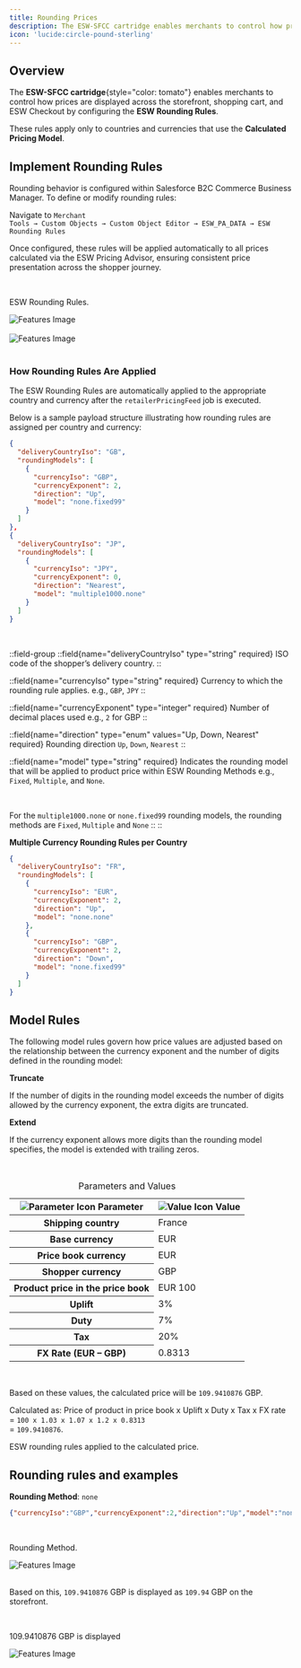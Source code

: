 ```yaml
---
title: Rounding Prices
description: The ESW-SFCC cartridge enables merchants to control how prices are displayed.
icon: 'lucide:circle-pound-sterling'
---
```


## Overview

The **ESW-SFCC cartridge**{style="color: tomato"} enables merchants to control how prices are displayed across the storefront, shopping cart, and ESW Checkout by configuring the **ESW Rounding Rules**. <br>

These rules apply only to countries and currencies that use the **Calculated Pricing Model**.

## Implement Rounding Rules

Rounding behavior is configured within Salesforce B2C Commerce Business Manager. To define or modify rounding rules: <br>

Navigate to <code class="px-1 py-0.5 rounded bg-gray-100 dark:bg-neutral-800 text-gray-800 dark:text-gray-100 text-xs font-JetBrains Mono">Merchant Tools → Custom Objects → Custom Object Editor → ESW_PA_DATA → ESW Rounding Rules </code>

Once configured, these rules will be applied automatically to all prices calculated via the ESW Pricing Advisor, ensuring consistent price presentation across the shopper journey.

<br>


<p class="text-center">ESW Rounding Rules.</p>

<div>
<img class="w-full h-auto scale-100 hover:scale-140 ease-in duration-500 rounded-xl shadow-lg" src="/Screenshot 2025-07-07 111807.png" alt="Features Image">
</div>

<br>

<div>
<img class="w-full h-auto scale-100 hover:scale-140 ease-in duration-500 rounded-xl shadow-lg" src="/Screenshot 2025-07-07 114136.png" alt="Features Image">
</div>

<br>

### How Rounding Rules Are Applied

The ESW Rounding Rules are automatically applied to the appropriate country and currency after the `retailerPricingFeed` job is executed. <br>

Below is a sample payload structure illustrating how rounding rules are assigned per country and currency:

```json [Sample Payload] height=150 collapse
{
  "deliveryCountryIso": "GB",
  "roundingModels": [
    {
      "currencyIso": "GBP",
      "currencyExponent": 2,
      "direction": "Up",
      "model": "none.fixed99"
    }
  ]
},
{
  "deliveryCountryIso": "JP",
  "roundingModels": [
    {
      "currencyIso": "JPY",
      "currencyExponent": 0,
      "direction": "Nearest",
      "model": "multiple1000.none"
    }
  ]
}
```
<br>

::field-group
  ::field{name="deliveryCountryIso" type="string" required}
  ISO code of the shopper’s delivery country.
  ::

  ::field{name="currencyIso" type="string" required}
  Currency to which the rounding rule applies.  e.g., `GBP`, `JPY`
  ::

  ::field{name="currencyExponent" type="integer" required}
  Number of decimal places used e.g., `2` for GBP
  ::

  ::field{name="direction" type="enum" values="Up, Down, Nearest" required}
  Rounding direction `Up`, `Down`, `Nearest`
  ::

  ::field{name="model" type="string" required}
  Indicates the rounding model that will be applied to product price within ESW Rounding Methods e.g., `Fixed`, `Multiple`, and `None`. 
  
  <br>

  For the `multiple1000.none` or `none.fixed99` rounding models, the rounding methods are `Fixed`, `Multiple` and `None`
  ::
::

**Multiple Currency Rounding Rules per Country**

```json [Sample Payload] height=150 collapse
{
  "deliveryCountryIso": "FR",
  "roundingModels": [
    {
      "currencyIso": "EUR",
      "currencyExponent": 2,
      "direction": "Up",
      "model": "none.none"
    },
    {
      "currencyIso": "GBP",
      "currencyExponent": 2,
      "direction": "Down",
      "model": "none.fixed99"
    }
  ]
}
```

## Model Rules

The following model rules govern how price values are adjusted based on the relationship between the currency exponent and the number of digits defined in the rounding model:

**Truncate**

If the number of digits in the rounding model exceeds the number of digits allowed by the currency exponent, the extra digits are truncated. <br>

**Extend**

If the currency exponent allows more digits than the rounding model specifies, the model is extended with trailing zeros.

<br>

<div class="overflow-x-auto bg-white dark:bg-neutral-900 p-4 rounded-xl shadow">
  <table class="min-w-full table-auto text-left text-sm text-neutral-800 dark:text-neutral-200">
    <caption class="caption-center text-base font-medium text-neutral-700 dark:text-neutral-300 mb-2">
      Parameters and Values
    </caption>
    <thead class="bg-neutral-100 dark:bg-neutral-800">
            <tr>
                <th scope="col" class="px-6 py-3">
                    <div class="flex items-center gap-2">
                        <img src="https://img.icons8.com/?size=100&id=s9OqFd6l3xr6&format=png&color=000000" alt="Parameter Icon" class="w-4 h-4" />
                        Parameter
                    </div>
                </th>
                <th scope="col" class="px-6 py-3">
                    <div class="flex items-center gap-2">
                        <img src="https://img.icons8.com/?size=100&id=1UfK8us7y48m&format=png&color=000000" alt="Value Icon" class="w-4 h-4" />
                        Value
                    </div>
                </th>
            </tr>
        </thead>
        <tbody>
            <tr class="bg-white border-b dark:bg-gray-800 dark:border-gray-700 border-gray-200">
                <th scope="row" class="px-6 py-4 font-medium text-gray-900 whitespace-nowrap dark:text-white">
                    Shipping country
                </th>
                <td class="px-6 py-4">
                    France
                </td>
            </tr>
            <tr class="bg-white border-b dark:bg-gray-800 dark:border-gray-700 border-gray-200">
                <th scope="row" class="px-6 py-4 font-medium text-gray-900 whitespace-nowrap dark:text-white">
                    Base currency
                </th>
                <td class="px-6 py-4">
                    EUR
                </td>
            </tr>
            <tr class="bg-white border-b dark:bg-gray-800 dark:border-gray-700 border-gray-200">
                <th scope="row" class="px-6 py-4 font-medium text-gray-900 whitespace-nowrap dark:text-white">
                    Price book currency
                </th>
                <td class="px-6 py-4">
                    EUR
                </td>
            </tr>
            <tr class="bg-white dark:bg-gray-800">
                <th scope="row" class="px-6 py-4 font-medium text-gray-900 whitespace-nowrap dark:text-white">
                    Shopper currency
                </th>
                <td class="px-6 py-4">
                    GBP
                </td>
            </tr>
            <tr class="bg-white border-b dark:bg-gray-800 dark:border-gray-700 border-gray-200">
                <th scope="row" class="px-6 py-4 font-medium text-gray-900 whitespace-nowrap dark:text-white">
                    Product price in the price book
                </th>
                <td class="px-6 py-4">
                    EUR 100
                </td>
            </tr>
            <tr class="bg-white border-b dark:bg-gray-800 dark:border-gray-700 border-gray-200">
                <th scope="row" class="px-6 py-4 font-medium text-gray-900 whitespace-nowrap dark:text-white">
                    Uplift
                </th>
                <td class="px-6 py-4">
                    3%
                </td>
            </tr>
            <tr class="bg-white border-b dark:bg-gray-800 dark:border-gray-700 border-gray-200">
                <th scope="row" class="px-6 py-4 font-medium text-gray-900 whitespace-nowrap dark:text-white">
                    Duty
                </th>
                <td class="px-6 py-4">
                    7%
                </td>
            </tr>
            <tr class="bg-white border-b dark:bg-gray-800 dark:border-gray-700 border-gray-200">
                <th scope="row" class="px-6 py-4 font-medium text-gray-900 whitespace-nowrap dark:text-white">
                    Tax
                </th>
                <td class="px-6 py-4">
                    20%
                </td>
                <tr class="bg-white border-b dark:bg-gray-800 dark:border-gray-700 border-gray-200">
                <th scope="row" class="px-6 py-4 font-medium text-gray-900 whitespace-nowrap dark:text-white">
                    FX Rate (EUR – GBP)
                </th>
                <td class="px-6 py-4">
                    0.8313
                </td>
            </tr>
            </tr>
        </tbody>
    </table>
</div>

<br>

Based on these values, the calculated price will be `109.9410876` GBP.

Calculated as: Price of product in price book x Uplift x Duty x Tax x FX rate <br>
= `100 x 1.03 x 1.07 x 1.2 x 0.8313` <br>
= `109.9410876`.

ESW rounding rules applied to the calculated price.

## Rounding rules and examples

**Rounding Method**: `none`

```json
{"currencyIso":"GBP","currencyExponent":2,"direction":"Up","model":"none.none"}
```
<br>

<p class="text-center">Rounding Method.</p>

<div>
<img class="w-full h-auto scale-100 hover:scale-130 ease-in duration-500 rounded-xl shadow-lg" src="/Screenshot 2025-07-07 133432.png" alt="Features Image">
</div>

<br>

Based on this, `109.9410876` GBP is displayed as `109.94` GBP on the storefront.

<br>

<p class="text-center">109.9410876 GBP is displayed</p>
<div>
<img class="w-full h-auto scale-100 hover:scale-130 ease-in duration-500 rounded-xl shadow-lg" src="/image-20210322-102021 (1).png" alt="Features Image">
</div>

<br>